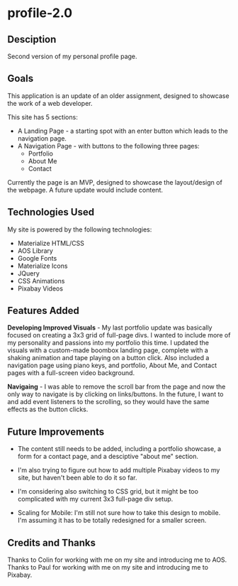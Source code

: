 # profile-2.0


## Desciption
Second version of my personal profile page.

## Goals
This application is an update of an older assignment, designed to showcase the work of a web developer. 

This site has 5 sections:
* A Landing Page - a starting spot with an enter button which leads to the navigation page.
* A Navigation Page - with buttons to the following three pages:
    * Portfolio
    * About Me
    * Contact

Currently the page is an MVP, designed to showcase the layout/design of the webpage. A future update would include content.

## Technologies Used
My site is powered by the following technologies:
* Materialize HTML/CSS
* AOS Library
* Google Fonts
* Materialize Icons
* JQuery
* CSS Animations
* Pixabay Videos

## Features Added

**Developing Improved Visuals** - My last portfolio update was basically focused on creating a 3x3 grid of full-page divs. I wanted to include more of my personality and passions into my portfolio this time. I updated the visuals with a custom-made boombox landing page, complete with a shaking animation and tape playing on a button click. Also included a navigation page using piano keys, and portfolio, About Me, and Contact pages with a full-screen video background. 

**Navigaing** - I was able to remove the scroll bar from the page and now the only way to navigate is by clicking on links/buttons. In the future, I want to and add event listeners to the scrolling, so they would have the same effects as the button clicks.

## Future Improvements

* The content still needs to be added, including a portfolio showcase, a form for a contact page, and a desciptive "about me" section.

* I'm also trying to figure out how to add multiple Pixabay videos to my site, but haven't been able to do it so far.

* I'm considering also switching to CSS grid, but it might be too complicated with my current 3x3 full-page div setup.

* Scaling for Mobile: I'm still not sure how to take this design to mobile. I'm assuming it has to be totally redesigned for a smaller screen.

## Credits and Thanks

Thanks to Colin for working with me on my site and introducing me to AOS. Thanks to Paul for working with me on my site and introducing me to Pixabay.
